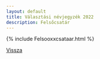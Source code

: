 ```yaml
---
layout: default
title: Választási névjegyzék 2022
description: Felsőcsatár
---
```


{% include Felsooxxcsataar.html %}

[Vissza](./)